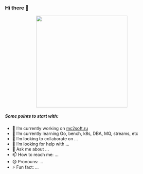 ### Hi there 👋

<p align="center">
	<img src="https://static.tildacdn.com/tild3537-3939-4863-b034-633063306133/cosmos.png" width="300"/>
</p>




##### Some points to start with:

- 🔭 I’m currently working on [mc2soft.ru](http://www.mc2soft.ru/)
- 🌱 I’m currently learning Go, bench, k8s, DBA, MQ, streams, etc
- 👯 I’m looking to collaborate on ...
- 🤔 I’m looking for help with ...
- 💬 Ask me about ...
- 📫 How to reach me: ...
- 😄 Pronouns: ...
- ⚡ Fun fact: ...

